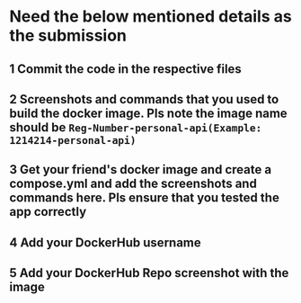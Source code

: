 # Need the below mentioned details as the submission
## 1 Commit the code in the respective files
## 2 Screenshots and commands that you used to build the docker image. Pls note the image name should be `Reg-Number-personal-api(Example: 1214214-personal-api)`
## 3 Get your friend's docker image and create a compose.yml and add the screenshots and commands here. Pls ensure that you tested the app correctly
## 4 Add your DockerHub username
## 5 Add your DockerHub Repo screenshot with the image

